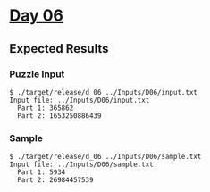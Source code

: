 # [Day 06](https://adventofcode.com/2021/day/6)

## Expected Results

### Puzzle Input

```console
$ ./target/release/d_06 ../Inputs/D06/input.txt
Input file: ../Inputs/D06/input.txt
  Part 1: 365862
  Part 2: 1653250886439
```

### Sample

```console
$ ./target/release/d_06 ../Inputs/D06/sample.txt
Input file: ../Inputs/D06/sample.txt
  Part 1: 5934
  Part 2: 26984457539
```
